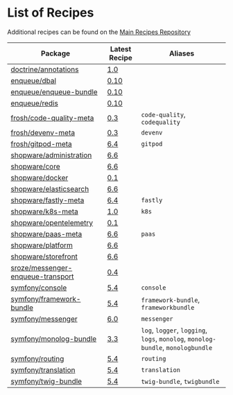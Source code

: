 # List of Recipes

Additional recipes can be found on the [Main Recipes Repository](https://github.com/symfony/recipes/blob/flex/main/RECIPES.md)

| Package | Latest Recipe | Aliases |
| --- | --- | --- |
| [doctrine/annotations](https://packagist.org/packages/doctrine/annotations) | [1.0](doctrine/annotations/1.0) |  |
| [enqueue/dbal](https://packagist.org/packages/enqueue/dbal) | [0.10](enqueue/dbal/0.10) |  |
| [enqueue/enqueue-bundle](https://packagist.org/packages/enqueue/enqueue-bundle) | [0.10](enqueue/enqueue-bundle/0.10) |  |
| [enqueue/redis](https://packagist.org/packages/enqueue/redis) | [0.10](enqueue/redis/0.10) |  |
| [frosh/code-quality-meta](https://packagist.org/packages/frosh/code-quality-meta) | [0.3](frosh/code-quality-meta/0.3) | `code-quality`, `codequality` |
| [frosh/devenv-meta](https://packagist.org/packages/frosh/devenv-meta) | [0.3](frosh/devenv-meta/0.3) | `devenv` |
| [frosh/gitpod-meta](https://packagist.org/packages/frosh/gitpod-meta) | [6.4](frosh/gitpod-meta/6.4) | `gitpod` |
| [shopware/administration](https://packagist.org/packages/shopware/administration) | [6.6](shopware/administration/6.6) |  |
| [shopware/core](https://packagist.org/packages/shopware/core) | [6.6](shopware/core/6.6) |  |
| [shopware/docker](https://packagist.org/packages/shopware/docker) | [0.1](shopware/docker/0.1) |  |
| [shopware/elasticsearch](https://packagist.org/packages/shopware/elasticsearch) | [6.6](shopware/elasticsearch/6.6) |  |
| [shopware/fastly-meta](https://packagist.org/packages/shopware/fastly-meta) | [6.4](shopware/fastly-meta/6.4) | `fastly` |
| [shopware/k8s-meta](https://packagist.org/packages/shopware/k8s-meta) | [1.0](shopware/k8s-meta/1.0) | `k8s` |
| [shopware/opentelemetry](https://packagist.org/packages/shopware/opentelemetry) | [0.1](shopware/opentelemetry/0.1) |  |
| [shopware/paas-meta](https://packagist.org/packages/shopware/paas-meta) | [6.6](shopware/paas-meta/6.6) | `paas` |
| [shopware/platform](https://packagist.org/packages/shopware/platform) | [6.6](shopware/platform/6.6) |  |
| [shopware/storefront](https://packagist.org/packages/shopware/storefront) | [6.6](shopware/storefront/6.6) |  |
| [sroze/messenger-enqueue-transport](https://packagist.org/packages/sroze/messenger-enqueue-transport) | [0.4](sroze/messenger-enqueue-transport/0.4) |  |
| [symfony/console](https://packagist.org/packages/symfony/console) | [5.4](symfony/console/5.4) | `console` |
| [symfony/framework-bundle](https://packagist.org/packages/symfony/framework-bundle) | [5.4](symfony/framework-bundle/5.4) | `framework-bundle`, `frameworkbundle` |
| [symfony/messenger](https://packagist.org/packages/symfony/messenger) | [6.0](symfony/messenger/6.0) | `messenger` |
| [symfony/monolog-bundle](https://packagist.org/packages/symfony/monolog-bundle) | [3.3](symfony/monolog-bundle/3.3) | `log`, `logger`, `logging`, `logs`, `monolog`, `monolog-bundle`, `monologbundle` |
| [symfony/routing](https://packagist.org/packages/symfony/routing) | [5.4](symfony/routing/5.4) | `routing` |
| [symfony/translation](https://packagist.org/packages/symfony/translation) | [5.4](symfony/translation/5.4) | `translation` |
| [symfony/twig-bundle](https://packagist.org/packages/symfony/twig-bundle) | [5.4](symfony/twig-bundle/5.4) | `twig-bundle`, `twigbundle` |